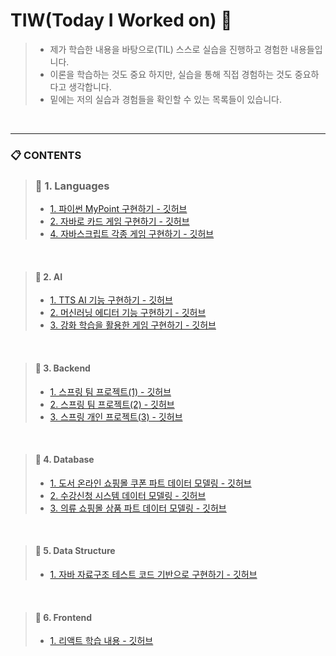 
# TIW(Today I Worked on) 🌱

> - 제가 학습한 내용을 바탕으로(TIL) 스스로 실습을 진행하고 경험한 내용들입니다.
> - 이론을 학습하는 것도 중요 하지만, 실습을 통해 직접 경험하는 것도 중요하다고 생각합니다.
> - 밑에는 저의 실습과 경험들을 확인할 수 있는 목록들이 있습니다.

<br>

<hr>

### 📋 CONTENTS
> ### 📌 1. Languages
> - [1. 파이썬 MyPoint 구현하기 - 깃허브](https://github.com/jongheonleee/practice_my_python)
> - [2. 자바로 카드 게임 구현하기 - 깃허브](https://github.com/jongheonleee/card_game)
> - [4. 자바스크립트 각종 게임 구현하기 - 깃허브](https://github.com/jongheonleee/javascript_practice)

<br>

> #### 📌 2. AI
> - [1. TTS AI 기능 구현하기 - 깃허브]()
> - [2. 머신러닝 에디터 기능 구현하기 - 깃허브]()
> - [3. 강화 학습을 활용한 게임 구현하기 - 깃허브]()

<br> 

> #### 📌 3. Backend
> - [1. 스프링 팀 프로젝트(1) - 깃허브]()
> - [2. 스프링 팀 프로젝트(2) - 깃허브]()
> - [3. 스프링 개인 프로젝트(3) - 깃허브]()

<br> 

> #### 📌 4. Database
> - [1. 도서 온라인 쇼핑몰 쿠폰 파트 데이터 모델링 - 깃허브]()
> - [2. 수강신청 시스템 데이터 모델링 - 깃허브]()
> - [3. 의류 쇼핑몰 상품 파트 데이터 모델링 - 깃허브]()


<br> 

> #### 📌 5. Data Structure
> - [1. 자바 자료구조 테스트 코드 기반으로 구현하기 - 깃허브]()


<br> 

> #### 📌 6. Frontend
> - [1. 리액트 학습 내용 - 깃허브]()

